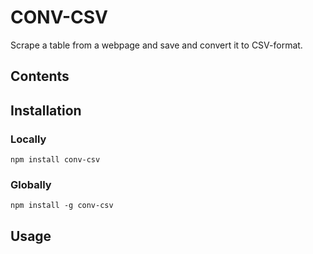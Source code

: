 # CONV-CSV

Scrape a table from a webpage and save and convert it to CSV-format.

## Contents

## Installation
### Locally
`npm install conv-csv`
### Globally
`npm install -g conv-csv`

## Usage